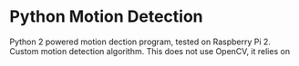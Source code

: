 # Python Motion Detection
Python 2 powered motion dection program, tested on Raspberry Pi 2.
Custom motion detection algorithm.
This does not use OpenCV, it relies on 